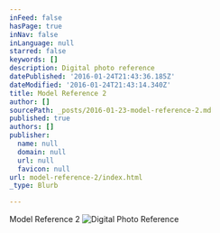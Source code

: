 ```yaml
---
inFeed: false
hasPage: true
inNav: false
inLanguage: null
starred: false
keywords: []
description: Digital photo reference
datePublished: '2016-01-24T21:43:36.185Z'
dateModified: '2016-01-24T21:43:14.340Z'
title: Model Reference 2
author: []
sourcePath: _posts/2016-01-23-model-reference-2.md
published: true
authors: []
publisher:
  name: null
  domain: null
  url: null
  favicon: null
url: model-reference-2/index.html
_type: Blurb

---
```

Model Reference 2
![Digital Photo Reference](https://s3-us-west-2.amazonaws.com/the-grid-img/p/ebe57c6af7f78336efbd851c9b314cae7280e99d.jpg)
